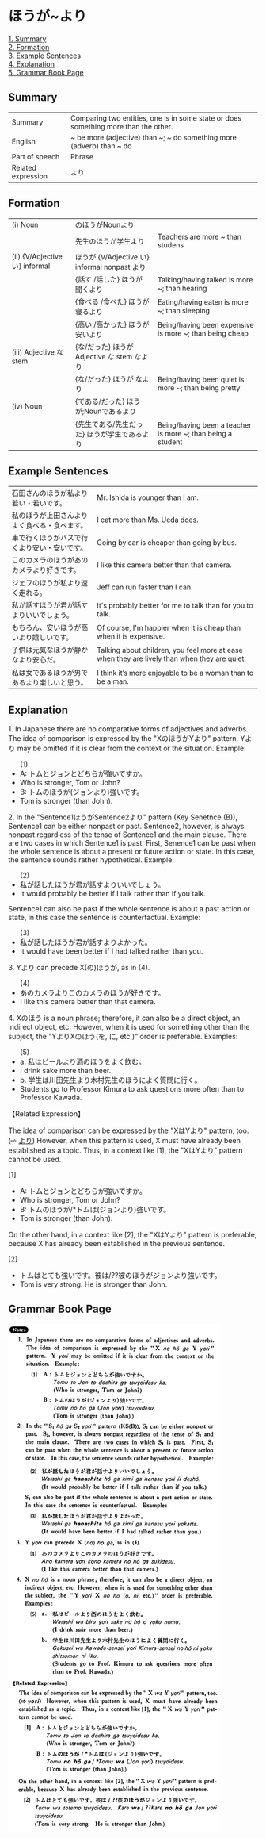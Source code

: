 # ほうが~より

[1. Summary](#summary)<br>
[2. Formation](#formation)<br>
[3. Example Sentences](#example-sentences)<br>
[4. Explanation](#explanation)<br>
[5. Grammar Book Page](#grammar-book-page)<br>


## Summary

<table><tr>   <td>Summary</td>   <td>Comparing two entities, one is in some state or does something more than the other.</td></tr><tr>   <td>English</td>   <td>~ be more (adjective) than ~; ~ do something more (adverb) than ~ do</td></tr><tr>   <td>Part of speech</td>   <td>Phrase</td></tr><tr>   <td>Related expression</td>   <td>より</td></tr></table>

## Formation

<table class="table"> <tbody><tr class="tr head"> <td class="td"><span class="numbers">(i)</span> <span> <span class="bold">Noun</span></span></td> <td class="td"><span class="concept">のほうが</span><span>Noun<span class="concept">より</span></span></td> <td class="td"><span>&nbsp;</span></td> </tr> <tr class="tr"> <td class="td"><span>&nbsp;</span></td> <td class="td"><span>先生<span class="concept">のほうが</span>学生<span class="concept">より</span></span> </td> <td class="td"><span>Teachers    are more ~ than studens</span></td> </tr> <tr class="tr head"> <td class="td"><span class="numbers">(ii)</span> <span> <span class="bold">{V/Adjective い}    informal</span></span></td> <td class="td"><span class="concept">ほうが</span><span> {V/Adjective い} informal nonpast <span class="concept">より</span></span></td> <td class="td"><span>&nbsp;</span></td> </tr> <tr class="tr"> <td class="td"><span>&nbsp;</span></td> <td class="td"><span>{話す /話した} <span class="concept">ほうが</span> 聞く<span class="concept">より</span></span></td> <td class="td"><span>Talking/having    talked is more ~; than hearing</span></td> </tr> <tr class="tr"> <td class="td"><span>&nbsp;</span></td> <td class="td"><span>{食べる /食べた} <span class="concept">ほうが</span> 寝る<span class="concept">より</span></span></td> <td class="td"><span>Eating/having    eaten is more ~; than sleeping</span></td> </tr> <tr class="tr"> <td class="td"><span>&nbsp;</span></td> <td class="td"><span>{高い /高かった} <span class="concept">ほうが</span> 安い<span class="concept">より</span></span></td> <td class="td"><span>Being/having    been expensive is more ~; than being cheap</span></td> </tr> <tr class="tr head"> <td class="td"><span class="numbers">(iii)</span> <span> <span class="bold">Adjective な stem</span></span></td> <td class="td"><span>{<span class="concept">な</span>/<span class="concept">だった</span>} <span class="concept">ほうが</span><span> Adjective な    stem </span><span class="concept">なより</span></span></td> <td class="td"><span>&nbsp;</span></td> </tr> <tr class="tr"> <td class="td"><span>&nbsp;</span></td> <td class="td"><span>{<span class="concept">な</span>/<span class="concept">だった</span>} <span class="concept">ほうが</span> <span class="concept">なより</span></span></td> <td class="td"><span>Being/having    been quiet is more ~; than being pretty</span></td> </tr> <tr class="tr head"> <td class="td"><span class="numbers">(iv)</span> <span> <span class="bold">Noun</span></span></td> <td class="td"><span>{<span class="concept">である</span>/<span class="concept">だった</span>} <span class="concept">ほうが</span>;Noun<span class="concept">であるより</span></span></td> <td class="td"><span>&nbsp;</span></td> </tr> <tr class="tr"> <td class="td"><span>&nbsp;</span></td> <td class="td"><span>{先生<span class="concept">である</span>/先生<span class="concept">だった</span>} <span class="concept">ほうが</span>学生<span class="concept">であるより</span></span></td> <td class="td"><span>Being/having    been a teacher is more ~; than being a student</span></td> </tr></tbody></table>

## Example Sentences

<table><tr>   <td>石田さんのほうが私より若い・若いです。</td>   <td>Mr. Ishida is younger than I am.</td></tr><tr>   <td>私のほうが上田さんよりよく食べる・食べます。</td>   <td>I eat more than Ms. Ueda does.</td></tr><tr>   <td>車で行くほうがバスで行くより安い・安いです。</td>   <td>Going by car is cheaper than going by bus.</td></tr><tr>   <td>このカメラのほうがあのカメラより好きです。</td>   <td>I like this camera better than that camera.</td></tr><tr>   <td>ジェフのほうが私より速く走れる。</td>   <td>Jeff can run faster than I can.</td></tr><tr>   <td>私が話すほうが君が話すよりいいでしょう。</td>   <td>It's probably better for me to talk than for you to talk.</td></tr><tr>   <td>もちろん、安いほうが高いより嬉しいです。</td>   <td>Of course, I'm happier when it is cheap than when it is expensive.</td></tr><tr>   <td>子供は元気なほうが静かなより安心だ。</td>   <td>Talking about children, you feel more at ease when they are lively than when they are quiet.</td></tr><tr>   <td>私は女であるほうが男であるより楽しいと思う。</td>   <td>I think it’s more enjoyable to be a woman than to be a man.</td></tr></table>

## Explanation

<p>1. In Japanese there are no comparative forms of adjectives and adverbs. The idea of comparison is expressed by the "Xの<span class="cloze">ほうが</span>Y<span class="cloze">より</span>" pattern. Y<span class="cloze">より</span> may be omitted if it is clear from the context or the situation. Example:</p>  <ul>(1) <li>A: トムとジョンとどちらが強いですか。</li> <li>Who is stronger, Tom or John?</li> <div class="divide"></div> <li>B: トムのほうが</span>(ジョンより</span>)強いです。</li> <li>Tom is stronger (than John).</li> </ul>  <p>2. In the "Sentence1<span class="cloze">ほうが</span>Sentence2<span class="cloze">より</span>" pattern (Key Senetnce (B)), Sentence1 can be either nonpast or past. Sentence2, however, is always nonpast regardless of the tense of Sentence1 and the main clause. There are two cases in which Sentence1 is past. First, Senence1 can be past when the whole sentence is about a present or future action or state. In this case, the sentence sounds rather hypothetical. Example:</p>  <ul>(2) <li>私が話した<span class="cloze">ほうが</span>君が話す<span class="cloze">より</span>いいでしょう。</li> <li>It would probably be better if I talk rather than if you talk.</li> </ul>  <p>Sentence1 can also be past if the whole sentence is about a past action or state, in this case the sentence is counterfactual. Example:</p>  <ul>(3) <li>私が話した<span class="cloze">ほうが</span>君が話す<span class="cloze">より</span>よかった。</li> <li>It would have been better if I had talked rather than you.</li> </ul>  <p>3. Y<span class="cloze">より</span> can precede X(の)<span class="cloze">ほうが</span>, as in (4).  <ul>(4) <li>あのカメラ<span class="cloze">より</span>このカメラの<span class="cloze">ほう</span>が好きです。</li> <li>I like this camera better than that camera.</li> </ul>  <p>4. Xの<span class="cloze">ほう</span> is a noun phrase; therefore, it can also be a direct object, an indirect object, etc. However, when it is used for something other than the subject, the "Y<span class="cloze">より</span>Xの<span class="cloze">ほう</span>(を, に, etc.)" order is preferable. Examples:</p>  <ul>(5) <li>a. 私はビール<span class="cloze">より</span>酒の<span class="cloze">ほう</span>をよく飲む。</li> <li>I drink sake more than beer.</li> <div class="divide"></div> <li>b. 学生は川田先生<span class="cloze">より</span>木村先生の<span class="cloze">ほう</span>によく質問に行く。</li> <li>Students go to Professor Kimura to ask questions more often than to Professor Kawada.</li> </ul>  <p>【Related Expression】</p>  <p>The idea of comparison can be expressed by the "XはYより" pattern, too. (⇨ <a href="#㊦ より (1)">より</a>) However, when this pattern is used, X must have already been established as a topic. Thus, in a context like [1], the "XはYより" pattern cannot be used.</p>  <p>[1]</p>  <ul> <li>A: トムとジョンとどちらが強いですか。</li> <li>Who is stronger, Tom or John?</li> <div class="divide"></div> <li>B: トムの<span class="cloze">ほうが</span>/*トムは(ジョン<span class="cloze">より</span>)強いです。</li> <li>Tom is stronger (than John).</li> </ul>  <p>On the other hand, in a context like [2], the "XはYより" pattern is preferable, because X has already been established in the previous sentence.</p>  <p>[2]</p>  <ul> <li>トムはとても強いです。彼は/??彼の<span class="cloze">ほうが</span>ジョン<span class="cloze">より</span>強いです。</li> <li>Tom is very strong. He is stronger than John.</li> </ul>

## Grammar Book Page

![](../img/Basicほうが～より.png)

